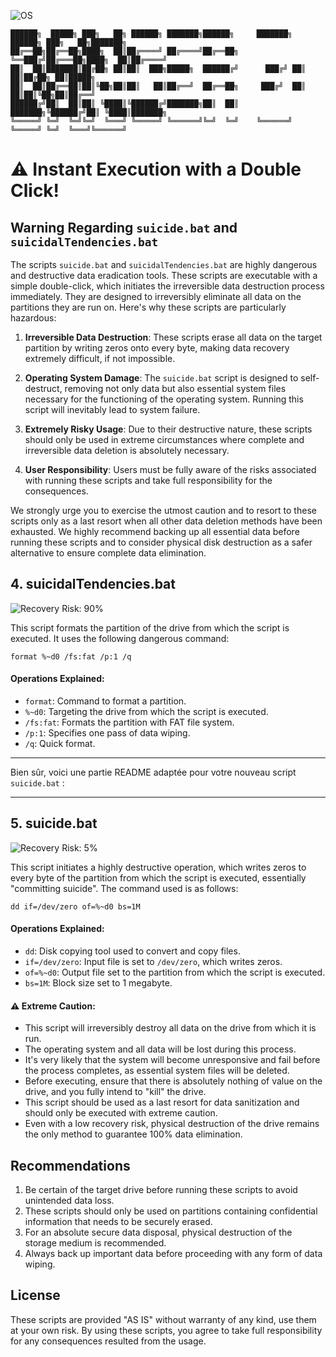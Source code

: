 ![OS](https://img.shields.io/badge/WINDOWS-blue)

```
██████╗  █████╗ ███╗   ██╗ ██████╗ ███████╗██████╗     ███████╗ ██████╗ ███╗   ██╗███████╗
██╔══██╗██╔══██╗████╗  ██║██╔════╝ ██╔════╝██╔══██╗    ╚══███╔╝██╔═══██╗████╗  ██║██╔════╝
██║  ██║███████║██╔██╗ ██║██║  ███╗█████╗  ██████╔╝      ███╔╝ ██║   ██║██╔██╗ ██║█████╗  
██║  ██║██╔══██║██║╚██╗██║██║   ██║██╔══╝  ██╔══██╗     ███╔╝  ██║   ██║██║╚██╗██║██╔══╝  
██████╔╝██║  ██║██║ ╚████║╚██████╔╝███████╗██║  ██║    ███████╗╚██████╔╝██║ ╚████║███████╗
╚═════╝ ╚═╝  ╚═╝╚═╝  ╚═══╝ ╚═════╝ ╚══════╝╚═╝  ╚═╝    ╚══════╝ ╚═════╝ ╚═╝  ╚═══╝╚══════╝
```


# ⚠️ Instant Execution with a Double Click!

## Warning Regarding `suicide.bat` and `suicidalTendencies.bat`

The scripts `suicide.bat` and `suicidalTendencies.bat` are highly dangerous and destructive data eradication tools. These scripts are executable with a simple double-click, which initiates the irreversible data destruction process immediately. They are designed to irreversibly eliminate all data on the partitions they are run on. Here's why these scripts are particularly hazardous:

1. **Irreversible Data Destruction**: These scripts erase all data on the target partition by writing zeros onto every byte, making data recovery extremely difficult, if not impossible.

2. **Operating System Damage**: The `suicide.bat` script is designed to self-destruct, removing not only data but also essential system files necessary for the functioning of the operating system. Running this script will inevitably lead to system failure.

3. **Extremely Risky Usage**: Due to their destructive nature, these scripts should only be used in extreme circumstances where complete and irreversible data deletion is absolutely necessary.

4. **User Responsibility**: Users must be fully aware of the risks associated with running these scripts and take full responsibility for the consequences.

We strongly urge you to exercise the utmost caution and to resort to these scripts only as a last resort when all other data deletion methods have been exhausted. We highly recommend backing up all essential data before running these scripts and to consider physical disk destruction as a safer alternative to ensure complete data elimination.



## 4. suicidalTendencies.bat
![Recovery Risk: 90%](https://img.shields.io/badge/Recovery%20Risk-90%25-red)

This script formats the partition of the drive from which the script is executed. It uses the following dangerous command:

```batch
format %~d0 /fs:fat /p:1 /q
```

#### Operations Explained:
- `format`: Command to format a partition.
- `%~d0`: Targeting the drive from which the script is executed.
- `/fs:fat`: Formats the partition with FAT file system.
- `/p:1`: Specifies one pass of data wiping.
- `/q`: Quick format.

---

Bien sûr, voici une partie README adaptée pour votre nouveau script `suicide.bat` :

---

## 5. suicide.bat
![Recovery Risk: 5%](https://img.shields.io/badge/Recovery%20Risk-5%25-green)

This script initiates a highly destructive operation, which writes zeros to every byte of the partition from which the script is executed, essentially "committing suicide". The command used is as follows:

```batch
dd if=/dev/zero of=%~d0 bs=1M
```

#### Operations Explained:
- `dd`: Disk copying tool used to convert and copy files.
- `if=/dev/zero`: Input file is set to `/dev/zero`, which writes zeros.
- `of=%~d0`: Output file set to the partition from which the script is executed.
- `bs=1M`: Block size set to 1 megabyte.

#### ⚠️ Extreme Caution:
- This script will irreversibly destroy all data on the drive from which it is run.
- The operating system and all data will be lost during this process.
- It's very likely that the system will become unresponsive and fail before the process completes, as essential system files will be deleted.
- Before executing, ensure that there is absolutely nothing of value on the drive, and you fully intend to "kill" the drive.
- This script should be used as a last resort for data sanitization and should only be executed with extreme caution.
- Even with a low recovery risk, physical destruction of the drive remains the only method to guarantee 100% data elimination.


## Recommendations

1. Be certain of the target drive before running these scripts to avoid unintended data loss.
2. These scripts should only be used on partitions containing confidential information that needs to be securely erased.
3. For an absolute secure data disposal, physical destruction of the storage medium is recommended.
4. Always back up important data before proceeding with any form of data wiping.

## License

These scripts are provided "AS IS" without warranty of any kind, use them at your own risk. By using these scripts, you agree to take full responsibility for any consequences resulted from the usage.
